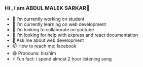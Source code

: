 ### Hi , I am ABDUL MALEK SARKAR👋

- 🔭 I’m currently working on student
- 🌱 I’m currently learning on web development
- 👯 I’m looking to collaborate on youtube
- 🤔 I’m looking for help with express and react documentation
- 💬 Ask me about web development
- 📫 How to reach me: facebook
- 😄 Pronouns: his/him
- ⚡ Fun fact: i spend almost 2 hour listening song

